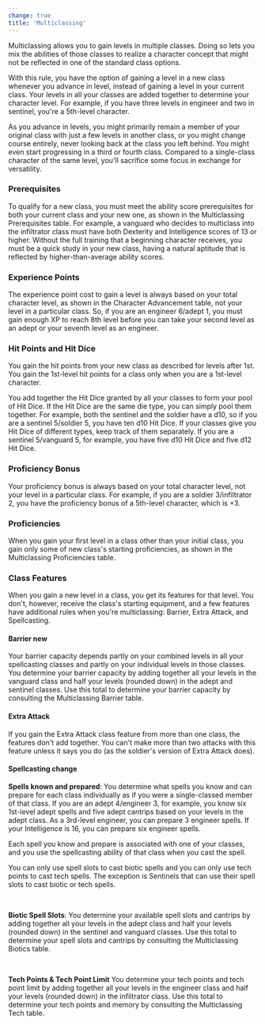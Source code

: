 ```yaml
---
change: true
title: 'Multiclassing'
---
```


Multiclassing allows you to gain levels in multiple classes. Doing so lets you mix the abilities of those classes to
realize a character concept that might not be reflected in one of the standard class options.

With this rule, you have the option of gaining a level in a new class whenever you advance in level, instead of gaining
a level in your current class. Your levels in all your classes are added together to determine your character level. For
example, if you have three levels in engineer and two in sentinel, you're a 5th-level character.

As you advance in levels, you might primarily remain a member of your original class with just a few levels in another
class, or you might change course entirely, never looking back at the class you left behind. You might even start
progressing in a third or fourth class. Compared to a single-class character of the same level, you'll sacrifice some
focus in exchange for versatility.

### Prerequisites
To qualify for a new class, you must meet the ability score prerequisites for both your current class and your
new one, as shown in the Multiclassing Prerequisites table. For example, a vanguard who decides to multiclass into
the infiltrator class must have both Dexterity and Intelligence scores of 13 or higher. Without the full training
that a beginning character receives, you must be a quick study in your new class, having a natural aptitude that
is reflected by higher-than-average ability scores.

<ai-dialog title="Multiclassing Prerequisites table" component="multiclassing-prereqs-table"></ai-dialog>

### Experience Points
The experience point cost to gain a level is always based on your total character level, as shown in the Character
Advancement table, not your level in a particular class. So, if you are an engineer 6/adept 1, you must gain enough XP
to reach 8th level before you can take your second level as an adept or your seventh level as an engineer.

### Hit Points and Hit Dice
You gain the hit points from your new class as described for levels after 1st. You gain the 1st-level hit points for a
class only when you are a 1st-level character.

You add together the Hit Dice granted by all your classes to form your pool of Hit Dice. If the Hit Dice are the same
die type, you can simply pool them together. For example, both the sentinel and the soldier have a d10, so if you are a
sentinel 5/soldier 5, you have ten d10 Hit Dice. If your classes give you Hit Dice of different types, keep track of them
separately. If you are a sentinel 5/vanguard 5, for example, you have five d10 Hit Dice and five d12 Hit Dice.

### Proficiency Bonus
Your proficiency bonus is always based on your total character level, not your level in a particular class. For example,
if you are a soldier 3/infiltrator 2, you have the proficiency bonus of a 5th-level character, which is +3.

### Proficiencies
When you gain your first level in a class other than your initial class, you gain only some of new class's starting
proficiencies, as shown in the Multiclassing Proficiencies table.

<ai-dialog title="Multiclassing Proficiencies table" component="multiclassing-profs-table"></ai-dialog>

### Class Features
When you gain a new level in a class, you get its features for that level. You don't, however, receive the class's
starting equipment, and a few features have additional rules when you're multiclassing: Barrier, Extra Attack, and Spellcasting.

<h4 class="mt-3 subheading">Barrier <v-chip color="secondary" text-color="white" class="v-chip--x-small">new</v-chip></h4>
Your barrier capacity depends partly on your combined levels in all your spellcasting classes and partly on your
individual levels in those classes. You determine your barrier capacity by adding together all your levels in the
vanguard class and half your levels (rounded down) in the adept and sentinel classes. Use this total to determine your
barrier capacity by consulting the Multiclassing Barrier table.

<ai-dialog title="Multiclassing Barrier table" component="multiclassing-barrier-table"></ai-dialog>

<h4 class="mt-3 subheading">Extra Attack</h4>
If you gain the Extra Attack class feature from more than one class, the features don't add together. You can't make
more than two attacks with this feature unless it says you do (as the soldier's version of Extra Attack does).

<h4 class="mt-3 subheading">Spellcasting <v-chip color="orange accent-2" text-color="black" class="v-chip--x-small">change</v-chip></h4>

__Spells known and prepared__: You determine what spells you know and can prepare for each class individually as if you were a single-classed member
of that class. If you are an adept 4/engineer 3, for example, you know six 1st-level adept spells and five adept cantrips
based on your levels in the adept class. As a 3rd-level engineer, you can prepare 3 engineer spells. If your Intelligence
is 16, you can prepare six engineer spells.

Each spell you know and prepare is associated with one of your classes, and you use the spellcasting ability of that
class when you cast the spell.

You can only use spell slots to cast biotic spells and you can only use tech points to cast tech spells. The exception
is Sentinels that can use their spell slots to cast biotic or tech spells.

<br>

__Biotic Spell Slots__: You determine your available spell slots and cantrips by adding together all your
levels in the adept class and half your levels (rounded down) in the sentinel and vanguard classes. Use this total to determine
your spell slots and cantrips by consulting the Multiclassing Biotics table.

<ai-dialog title="Multiclassing Biotics table" component="multiclassing-biotics-table"></ai-dialog>

<br>

__Tech Points & Tech Point Limit__ You determine your tech points and tech point limit by adding together all
your levels in the engineer class and half your levels (rounded down) in the infiltrator class. Use this
total to determine your tech points and memory by consulting the Multiclassing Tech table.

<ai-dialog title="Multiclassing Tech table" component="multiclassing-Tech-table"></ai-dialog>

<source-reference pages="56-58"></source-reference>
